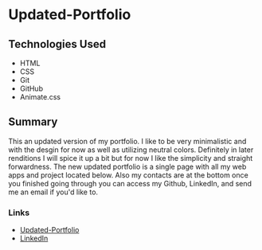 # Updated-Portfolio

## Technologies Used
- HTML 
- CSS
- Git
- GitHub
- Animate.css

## Summary

This an updated version of my portfolio. I like to be very minimalistic and with the desgin for now as well as utilizing neutral colors. Definitely in later renditions I will spice it up a bit but for now I like the simplicity and straight forwardness. The new updated portfolio is a single page with all my web apps and project located below. Also my contacts are at the bottom once you finished going through you can access my Github, LinkedIn, and send me an email if you'd like to.

### Links
- [Updated-Portfolio](https://jerry-dudum.github.io/Updated-Portfolio/)
- [LinkedIn](https://www.linkedin.com/in/jsdudum/)
